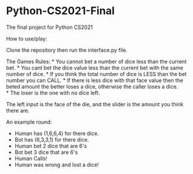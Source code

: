 # Python-CS2021-Final
The final project for Python CS2021

How to use/play:

Clone the repository then run the interface.py file.

The Games Rules: 
    * You cannot bet a number of dice less than the current bet.
    * You cant bet the dice value less than the current bet with the same number of dice.
    * If you think the total number of dice is LESS than the bet number you can CALL.
        * If there is less dice with that face value then the beted amount the better loses a dice, otherwise the caller loses a dice.   
    * The loser is the one with no dice left.
    
The left input is the face of the die, and the slider is the amount you think there are.



An example round:
* Human has (1,6,6,4) for there dice.
* Bot has (6,3,3,1) for there dice.
* Human bet 2 dice that are 6's
* Bot bet 3 dice that are 6's
* Human Calls!
* Human was wrong and lost a dice!
